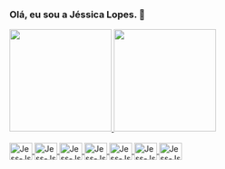 ### Olá, eu sou a Jéssica Lopes. 👋
<div>
  
 <a href="https://beacons.ai/jessicapriscilla">
  <img height="180cm" src="https://github-readme-stats.vercel.app/api?username=jessicapriscilla&show_icons=true&theme=cobalt"/>
  <img height="180cm" src="https://github-readme-stats.vercel.app/api/top-langs/?username=jessicapriscilla&langs_count=8=true&theme=cobalt"/>
</div>
<div style="display: inline_block"><br>
  
   <img align="center" alt="Jess-Js" height="30" width="40" src="https://cdn.jsdelivr.net/gh/devicons/devicon/icons/javascript/javascript-plain.svg" />
   <img align="center" alt="Jess-Js" height="30" width="40" src="https://cdn.jsdelivr.net/gh/devicons/devicon/icons/typescript/typescript-original.svg" />
   <img align="center" alt="Jess-Js" height="30" width="40" src="https://cdn.jsdelivr.net/gh/devicons/devicon/icons/react/react-original.svg" />
   <img align="center" alt="Jess-Js" height="30" width="40" src="https://cdn.jsdelivr.net/gh/devicons/devicon/icons/html5/html5-original.svg" />
   <img align="center" alt="Jess-Js" height="30" width="40" src="https://cdn.jsdelivr.net/gh/devicons/devicon/icons/css3/css3-original.svg" />
   <img align="center" alt="Jess-Js" height="30" width="40" src="https://cdn.jsdelivr.net/gh/devicons/devicon/icons/python/python-original.svg" />
   <img align="center" alt="Jess-Js" height="30" width="40" src="https://cdn.jsdelivr.net/gh/devicons/devicon/icons/csharp/csharp-original.svg" />
 
</div>
                                                  
